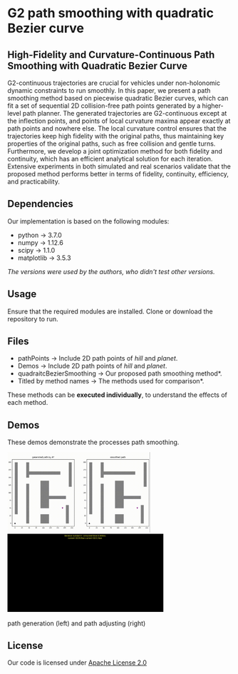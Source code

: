 # G2 path smoothing with quadratic Bezier curve
## High-Fidelity and Curvature-Continuous Path Smoothing with Quadratic Bezier Curve

G2-continuous trajectories are crucial for vehicles under non-holonomic dynamic constraints to run smoothly. In this paper, we present a path smoothing method based on piecewise quadratic Bezier curves, which can fit a set of sequential 2D collision-free path points generated by a higher-level path planner. The generated trajectories are G2-continuous except at the inflection points, and points of local curvature maxima appear exactly at path points and nowhere else. The local curvature control ensures that the trajectories keep high fidelity with the original paths, thus maintaining key properties of the original
paths, such as free collision and gentle turns. Furthermore, we develop a joint optimization method for both fidelity and continuity, which has an efficient analytical solution for each iteration. Extensive experiments in both simulated and real scenarios validate that the proposed method performs better in terms of fidelity, continuity, efficiency, and practicability.

## Dependencies
Our implementation is based on the following modules:
* python $\rightarrow$ 3.7.0
* numpy $\rightarrow$ 1.12.6
* scipy  $\rightarrow$  1.1.0
* matplotlib  $\rightarrow$ 3.5.3

*The versions were used by the authors, who didn't test other versions.*
## Usage
Ensure that the required modules are installed. 
Clone or download the repository to run.

## Files
* pathPoints $\rightarrow$  Include 2D path points of *hill* and *planet*.
* Demos $\rightarrow$ Include 2D path points of *hill* and *planet*.
* quadraitcBezierSmoothing $\rightarrow$ Our proposed path smoothing method*.
* Titled by method names $\rightarrow$ The methods used for comparison*.
    
  
These methods can be **executed individually**, to understand the effects of each method. 

 ## Demos
 These demos demonstrate the processes path smoothing.
 
 <img src="https://github.com/LiuXuSIA/G2PathSmoothing/blob/main/Demos/path%20generation%20and%20smoothing.gif" width="320"/> <img src="https://github.com/LiuXuSIA/G2PathSmoothing/blob/main/Demos/path%20smoothing.gif" width="350"/> 
 
path generation (left) and path adjusting (right)
 
## License
Our code is licensed under [Apache License 2.0](https://github.com/LiuXuSIA/G2PathSmoothing/blob/main/LICENSE) 

